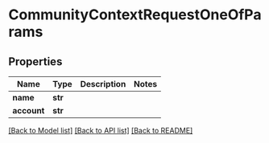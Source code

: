 # CommunityContextRequestOneOfParams

## Properties
Name | Type | Description | Notes
------------ | ------------- | ------------- | -------------
**name** | **str** |  | 
**account** | **str** |  | 

[[Back to Model list]](../README.md#documentation-for-models) [[Back to API list]](../README.md#documentation-for-api-endpoints) [[Back to README]](../README.md)



